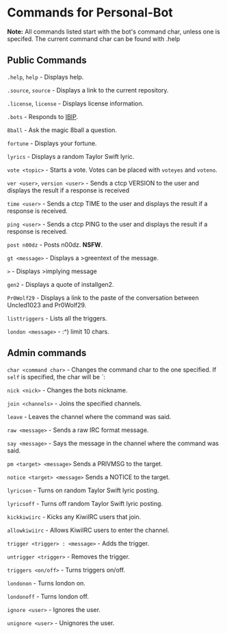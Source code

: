 # Commands for Personal-Bot

**Note:** All commands listed start with the bot's command char, unless one is specifed. 
The current command char can be found with .help

## Public Commands

`.help`, `help` - Displays help.

`.source`, `source` - Displays a link to the current repository.

`.license`, `license` - Displays license information.

`.bots` - Responds to [IBIP](https://github.com/Teknikode/IBIP).

`8ball` - Ask the magic 8ball a question.

`fortune` - Displays your fortune.

`lyrics` - Displays a random Taylor Swift lyric.

`vote <topic>` - Starts a vote. Votes can be placed with `voteyes` and `voteno`.

`ver <user>`, `version <user>` - Sends a ctcp VERSION to the user and displays the result if a response is received 

`time <user>` - Sends a ctcp TIME to the user and displays the result if a response is received.

`ping <user>` - Sends a ctcp PING to the user and displays the result if a response is received.

`post n00dz` - Posts n00dz. **NSFW**.

`gt <message>` - Displays a >greentext of the message.

`>` - Displays >implying message

`gen2` - Displays a quote of installgen2.

`Pr0Wolf29` - Displays a link to the paste of the conversation between Uncled1023 and Pr0Wolf29.

`listtriggers` - Lists all the triggers.

`london <message>` - :^) limit 10 chars.

## Admin commands

`char <command char>` - Changes the command char to the one specified. If `self` is specified, the char will be `<nickname>:

`nick <nick>` - Changes the bots nickname.

`join <channels>` - Joins the specified channels.

`leave` - Leaves the channel where the command was said.

`raw <message>` - Sends a raw IRC format message.

`say <message>` - Says the message in the channel where the command was said.

`pm <target> <message>` Sends a PRIVMSG to the target.

`notice <target> <message>` Sends a NOTICE to the target.

`lyricson` - Turns on random Taylor Swift lyric posting.

`lyricsoff` - Turns off random Taylor Swift lyric posting.

`kickkiwiirc` - Kicks any KiwiIRC users that join.

`allowkiwiirc` - Allows KiwiIRC users to enter the channel.

`trigger <trigger> : <message>` - Adds the trigger.

`untrigger <trigger>` - Removes the trigger.

`triggers <on/off>` - Turns triggers on/off.

`londonon` - Turns london on.

`londonoff` - Turns london off.

`ignore <user>` - Ignores the user.

`unignore <user>` - Unignores the user.